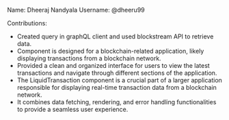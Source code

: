 Name: Dheeraj Nandyala
Username: @dheeru99

Contributions:
* Created query in graphQL client and used blockstream API to retrieve data.
* Component is designed for a blockchain-related application, likely displaying transactions from a blockchain network.
* Provided a clean and organized interface for users to view the latest transactions and navigate through different sections of the application.
* The LiquidTransaction component is a crucial part of a larger application responsible for displaying real-time transaction data from a blockchain network. 
* It combines data fetching, rendering, and error handling functionalities to provide a seamless user experience.
